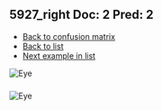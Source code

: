 ## 5927_right Doc: 2 Pred: 2
- [Back to confusion matrix](https://github.com/juliandewit/kaggle_retinopathy/blob/master/matrix.md)
- [Back to list](https://github.com/juliandewit/kaggle_retinopathy/blob/master/lists/22/list.md)
- [Next example in list](https://github.com/juliandewit/kaggle_retinopathy/blob/master/lists/22/59/5944_left.md)

![Eye](https://retinopaty.blob.core.windows.net/size1024/5927_right_2.jpeg)

### 

![Eye]()
